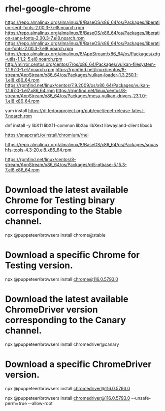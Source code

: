 # rhel-google-chrome

https://repo.almalinux.org/almalinux/8/BaseOS/x86_64/os/Packages/liberation-serif-fonts-2.00.3-7.el8.noarch.rpm
https://repo.almalinux.org/almalinux/8/BaseOS/x86_64/os/Packages/liberation-sans-fonts-2.00.3-7.el8.noarch.rpm
https://repo.almalinux.org/almalinux/8/BaseOS/x86_64/os/Packages/liberation-fonts-2.00.3-7.el8.noarch.rpm
https://repo.almalinux.org/almalinux/8/AppStream/x86_64/os/Packages/xdg-utils-1.1.2-5.el8.noarch.rpm
http://mirror.centos.org/centos/7/os/x86_64/Packages/vulkan-filesystem-1.1.97.0-1.el7.noarch.rpm
https://rpmfind.net/linux/centos/8-stream/AppStream/x86_64/os/Packages/vulkan-loader-1.3.250.1-1.el8.x86_64.rpm
https://rpmfind.net/linux/centos/7.9.2009/os/x86_64/Packages/vulkan-1.1.97.0-1.el7.x86_64.rpm
https://rpmfind.net/linux/centos/8-stream/AppStream/x86_64/os/Packages/mesa-vulkan-drivers-23.1.0-1.el8.x86_64.rpm



yum install https://dl.fedoraproject.org/pub/epel/epel-release-latest-7.noarch.rpm

dnf install -y libX11 libX11-common libXau libXext libwayland-client libxcb 

https://snapcraft.io/install/chromium/rhel

https://repo.almalinux.org/almalinux/8/BaseOS/x86_64/os/Packages/squashfs-tools-4.3-20.el8.x86_64.rpm

https://rpmfind.net/linux/centos/8-stream/AppStream/x86_64/os/Packages/qt5-qtbase-5.15.3-7.el8.x86_64.rpm



# Download the latest available Chrome for Testing binary corresponding to the Stable channel.
npx @puppeteer/browsers install chrome@stable

# Download a specific Chrome for Testing version.
npx @puppeteer/browsers install chrome@116.0.5793.0

# Download the latest available ChromeDriver version corresponding to the Canary channel.
npx @puppeteer/browsers install chromedriver@canary

# Download a specific ChromeDriver version.
npx @puppeteer/browsers install chromedriver@116.0.5793.0


npx @puppeteer/browsers install chromedriver@116.0.5793.0 --unsafe-perm=true --allow-root

